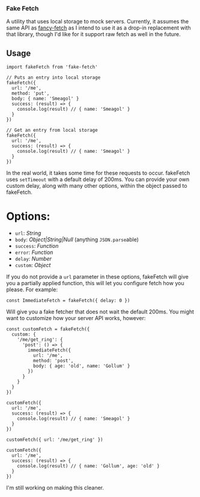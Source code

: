 
### Fake Fetch

A utility that uses local storage to mock servers. Currently, it assumes the same API as [fancy-fetch](https://github.com/anyperk/fancy-fetch) as I intend to use it as a drop-in replacement with that library, though I'd like for it support raw fetch as well in the future.

## Usage

```
import fakeFetch from 'fake-fetch'

// Puts an entry into local storage
fakeFetch({
  url: '/me',
  method: 'put',
  body: { name: 'Smeagol' }
  success: (result) => {
    console.log(result) // { name: 'Smeagol' }
  }
})

// Get an entry from local storage
fakeFetch({
  url: '/me',
  success: (result) => {
    console.log(result) // { name: 'Smeagol' }
  }
})

```

In the real world, it takes some time for these requests to occur. fakeFetch uses `setTimeout` with a default delay of 200ms. You can provide your own custom delay, along with many other options, within the object passed to fakeFetch.

# Options:

  - `url`: *String*
  - `body`: *Object|String|Null* (anything `JSON.parse`able)
  - `success`: *Function*
  - `error`: *Function*
  - `delay`: *Number*
  - `custom`: *Object*

If you do not provide a `url` parameter in these options, fakeFetch will give you a partially applied function, this will let you configure fetch how you please. For example:

```
const ImmediateFetch = fakeFetch({ delay: 0 })
```

Will give you a fake fetcher that does not wait the default 200ms. You might want to customize how your server API works, however:

```
const customFetch = fakeFetch({
  custom: {
    '/me/get_ring': {
      'post': () => {
        immediateFetch({
          url: '/me',
          method: 'post',
          body: { age: 'old', name: 'Gollum' }
        })
      }
    }
  }
})

customFetch({
  url: '/me',
  success: (result) => {
    console.log(result) // { name: 'Smeagol' }
  }
})

customFetch({ url: '/me/get_ring' })

customFetch({
  url: '/me',
  success: (result) => {
    console.log(result) // { name: 'Gollum', age: 'old' }
  }
})
```

I'm still working on making this cleaner.
